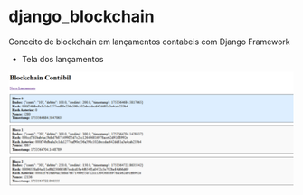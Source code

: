 # django_blockchain
Conceito de blockchain em lançamentos contabeis com Django Framework

- Tela dos lançamentos

 ![Fluxo-Django](https://github.com/davipythonweb/django_blockchain/blob/main/tela-lancamentos.png)